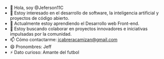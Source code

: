 - 👋 Hola, soy @Jeferson11C
- 👀 Estoy interesado en el desarrollo de software, la inteligencia artificial y proyectos de código abierto.
- 🌱 Actualmente estoy aprendiendo el Desarrollo web Front-end.
- 💞️ Estoy buscando colaborar en proyectos innovadores e iniciativas impulsadas por la comunidad.
- 📫 Cómo contactarme: jcabreracamizan@gmail.com
- 😄 Pronombres: Jeff
- ⚡ Dato curioso: Amante del futbol 

